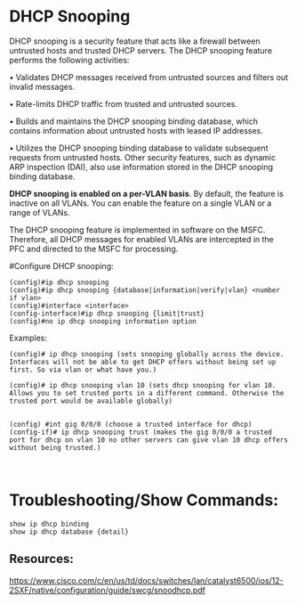 # DHCP Snooping
DHCP snooping is a security feature that acts like a firewall between untrusted hosts and trusted DHCP 
servers. The DHCP snooping feature performs the following activities: 

• Validates DHCP messages received from untrusted sources and filters out invalid messages. 

• Rate-limits DHCP traffic from trusted and untrusted sources.

• Builds and maintains the DHCP snooping binding database, which contains information about 
untrusted hosts with leased IP addresses. 

• Utilizes the DHCP snooping binding database to validate subsequent requests from untrusted hosts.
Other security features, such as dynamic ARP inspection (DAI), also use information stored in the 
DHCP snooping binding database.

**DHCP snooping is enabled on a per-VLAN basis**. By default, the feature is inactive on all VLANs. You 
can enable the feature on a single VLAN or a range of VLANs.

The DHCP snooping feature is implemented in software on the MSFC. Therefore, all DHCP messages 
for enabled VLANs are intercepted in the PFC and directed to the MSFC for processing.


#Configure DHCP snooping:
```
(config)#ip dhcp snooping
(config)#ip dhcp snooping {database|information|verify|vlan} <number if vlan>
(config)#interface <interface>
(config-interface)#ip dhcp snooping {limit|trust}
(config)#no ip dhcp snooping information option
```
Examples:
```
(config)# ip dhcp snooping (sets snooping globally across the device. Interfaces will not be able to get DHCP offers without being set up first. So via vlan or what have you.)

(config)# ip dhcp snooping vlan 10 (sets dhcp snooping for vlan 10. Allows you to set trusted ports in a different command. Otherwise the trusted port would be available globally)


(config) #int gig 0/0/0 (choose a trusted interface for dhcp)
(config-if)# ip dhcp snooping trust (makes the gig 0/0/0 a trusted port for dhcp on vlan 10 no other servers can give vlan 10 dhcp offers without being trusted.)
```
</br>

# Troubleshooting/Show Commands:
``show ip dhcp binding``</br>
``show ip dhcp database {detail}``

## Resources:

https://www.cisco.com/c/en/us/td/docs/switches/lan/catalyst6500/ios/12-2SXF/native/configuration/guide/swcg/snoodhcp.pdf
